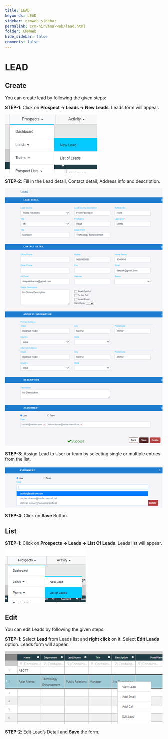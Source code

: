 ```yaml
---
title: LEAD
keywords: LEAD
sidebar: crmweb_sidebar
permalink: crm-nirvana-web/lead.html
folder: CRMWeb
hide_sidebar: false
comments: false
---
```


# LEAD

## Create

You can create lead by following the given steps:

**STEP-1**:  Click on **Prospect → Leads → New Leads**. Leads form will appear.

![](/images/lead-create-menu.png)

**STEP-2**:  Fill in the Lead detail, Contact detail, Address info and description.

![](/images/lead-create-details.png)

**STEP-3**:  Assign Lead to User or team by selecting single or multiple entries from the list.

![](/images/assign-lead.png)

**STEP-4**: Click on **Save** Button.

## List

**STEP-1**:  Click on **Prospects → Leads → List Of Leads**. Leads list will appear.

![](/images/lead-list.png)

## Edit

You can edit Leads by following the given steps:

**STEP-1**: Select **Lead** from Leads list and **right click** on it. Select **Edit Leads** option. Leads form will appear.

![](/images/lead-edit.png)

**STEP-2**: Edit Lead’s Detail and **Save** the form.
